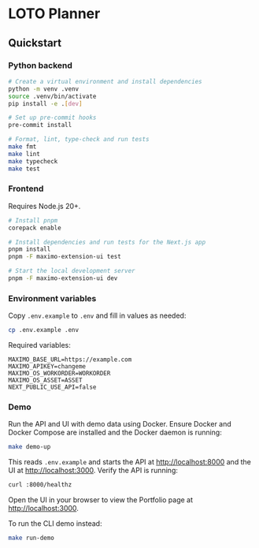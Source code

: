 # LOTO Planner

## Quickstart

### Python backend

```bash
# Create a virtual environment and install dependencies
python -m venv .venv
source .venv/bin/activate
pip install -e .[dev]

# Set up pre-commit hooks
pre-commit install

# Format, lint, type-check and run tests
make fmt
make lint
make typecheck
make test
```

### Frontend

Requires Node.js 20+.

```bash
# Install pnpm
corepack enable

# Install dependencies and run tests for the Next.js app
pnpm install
pnpm -F maximo-extension-ui test

# Start the local development server
pnpm -F maximo-extension-ui dev
```

### Environment variables

Copy `.env.example` to `.env` and fill in values as needed:

```bash
cp .env.example .env
```

Required variables:

```dotenv
MAXIMO_BASE_URL=https://example.com
MAXIMO_APIKEY=changeme
MAXIMO_OS_WORKORDER=WORKORDER
MAXIMO_OS_ASSET=ASSET
NEXT_PUBLIC_USE_API=false
```

### Demo

Run the API and UI with demo data using Docker. Ensure Docker and Docker Compose are installed and the Docker daemon is running:

```bash
make demo-up
```

This reads `.env.example` and starts the API at <http://localhost:8000> and the
UI at <http://localhost:3000>. Verify the API is running:

```bash
curl :8000/healthz
```

Open the UI in your browser to view the Portfolio page at
<http://localhost:3000>.

To run the CLI demo instead:

```bash
make run-demo
```
